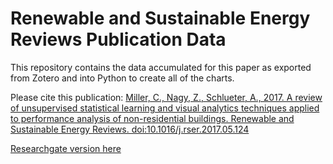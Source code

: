 # Renewable and Sustainable Energy Reviews Publication Data
This repository contains the data accumulated for this paper as exported from Zotero and into Python to create all of the charts.

Please cite this publication:
[Miller, C., Nagy, Z., Schlueter, A., 2017. A review of unsupervised statistical learning and visual analytics techniques applied to performance analysis of non-residential buildings. Renewable and Sustainable Energy Reviews. doi:10.1016/j.rser.2017.05.124](http://www.sciencedirect.com/science/article/pii/S1364032117307608)

[Researchgate version here](https://www.researchgate.net/publication/317405796_A_review_of_unsupervised_statistical_learning_and_visual_analytics_techniques_applied_to_performance_analysis_of_non-residential_buildings#share)


